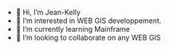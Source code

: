 - 👋 Hi, I’m Jean-Kelly
- 👀 I’m interested in WEB GIS developpement.
- 🌱 I’m currently learning Mainframe
- 💞️ I’m looking to collaborate on any WEB GIS

<!---
john1340a/john1340a is a ✨ special ✨ repository because its `README.md` (this file) appears on your GitHub profile.
You can click the Preview link to take a look at your changes.
--->
